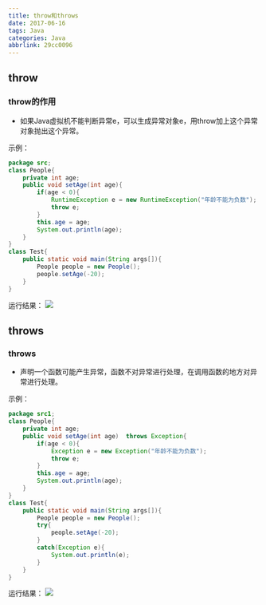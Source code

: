 ```yaml
---
title: throw和throws
date: 2017-06-16
tags: Java
categories: Java
abbrlink: 29cc0096
---
```


## throw ##
### throw的作用 ###

- 如果Java虚拟机不能判断异常e，可以生成异常对象e，用throw加上这个异常对象抛出这个异常。
>
示例：
```java
package src;
class People{
	private int age;
	public void setAge(int age){
		if(age < 0){
			RuntimeException e = new RuntimeException("年龄不能为负数");
			throw e;
		}
		this.age = age;
		System.out.println(age);
	}
}
class Test{
	public static void main(String args[]){
		People people = new People();
		people.setAge(-20);
	}
}
```

运行结果：
![](http://i.imgur.com/hSqdO9z.png)


##  throws ##
### throws ###

- 声明一个函数可能产生异常，函数不对异常进行处理，在调用函数的地方对异常进行处理。
>
示例：
```java
package src1;
class People{
	private int age;
	public void setAge(int age)  throws Exception{
		if(age < 0){
			Exception e = new Exception("年龄不能为负数");
			throw e;
		}
		this.age = age;
		System.out.println(age);
	}
}
class Test{
	public static void main(String args[]){
		People people = new People();
		try{
			people.setAge(-20);
		}
		catch(Exception e){
			System.out.println(e);
		}
	}
}
```
运行结果：
![](http://i.imgur.com/wJqKdCu.png)